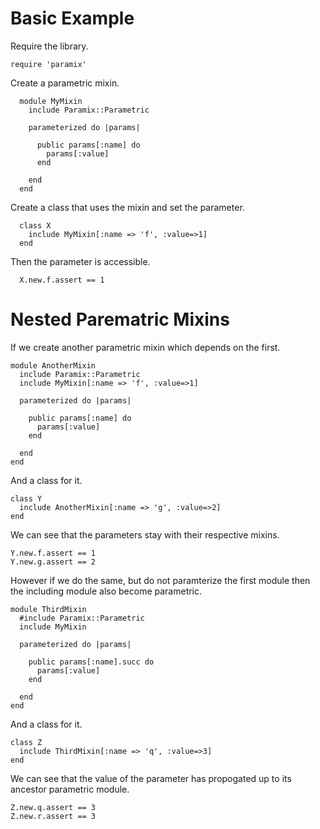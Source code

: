 # Basic Example

Require the library.

    require 'paramix'

Create a parametric mixin.

      module MyMixin
        include Paramix::Parametric

        parameterized do |params|

          public params[:name] do
            params[:value]
          end

        end
      end

Create a class that uses the mixin and set the parameter.

      class X
        include MyMixin[:name => 'f', :value=>1]
      end

Then the parameter is accessible.

      X.new.f.assert == 1


# Nested Parematric Mixins

If we create another parametric mixin which depends on the first.

    module AnotherMixin
      include Paramix::Parametric
      include MyMixin[:name => 'f', :value=>1]

      parameterized do |params|

        public params[:name] do
          params[:value]
        end

      end
    end

And a class for it.

    class Y
      include AnotherMixin[:name => 'g', :value=>2]
    end

We can see that the parameters stay with their respective mixins.

    Y.new.f.assert == 1
    Y.new.g.assert == 2

However if we do the same, but do not paramterize the first module then
the including module also become parametric.

    module ThirdMixin
      #include Paramix::Parametric
      include MyMixin

      parameterized do |params|

        public params[:name].succ do
          params[:value]
        end

      end
    end

And a class for it.

    class Z
      include ThirdMixin[:name => 'q', :value=>3]
    end

We can see that the value of the parameter has propogated up to its
ancestor parametric module.

    Z.new.q.assert == 3
    Z.new.r.assert == 3

